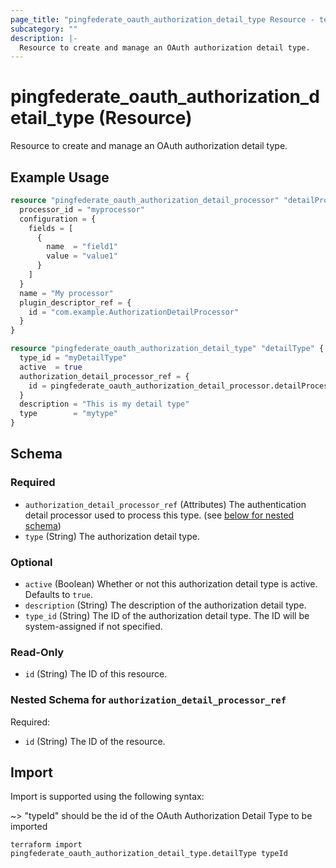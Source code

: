 ```yaml
---
page_title: "pingfederate_oauth_authorization_detail_type Resource - terraform-provider-pingfederate"
subcategory: ""
description: |-
  Resource to create and manage an OAuth authorization detail type.
---
```


# pingfederate_oauth_authorization_detail_type (Resource)

Resource to create and manage an OAuth authorization detail type.

## Example Usage

```terraform
resource "pingfederate_oauth_authorization_detail_processor" "detailProcessor" {
  processor_id = "myprocessor"
  configuration = {
    fields = [
      {
        name  = "field1"
        value = "value1"
      }
    ]
  }
  name = "My processor"
  plugin_descriptor_ref = {
    id = "com.example.AuthorizationDetailProcessor"
  }
}

resource "pingfederate_oauth_authorization_detail_type" "detailType" {
  type_id = "myDetailType"
  active  = true
  authorization_detail_processor_ref = {
    id = pingfederate_oauth_authorization_detail_processor.detailProcessor.processor_id
  }
  description = "This is my detail type"
  type        = "mytype"
}
```

<!-- schema generated by tfplugindocs -->
## Schema

### Required

- `authorization_detail_processor_ref` (Attributes) The authentication detail processor used to process this type. (see [below for nested schema](#nestedatt--authorization_detail_processor_ref))
- `type` (String) The authorization detail type.

### Optional

- `active` (Boolean) Whether or not this authorization detail type is active. Defaults to `true`.
- `description` (String) The description of the authorization detail type.
- `type_id` (String) The ID of the authorization detail type. The ID will be system-assigned if not specified.

### Read-Only

- `id` (String) The ID of this resource.

<a id="nestedatt--authorization_detail_processor_ref"></a>
### Nested Schema for `authorization_detail_processor_ref`

Required:

- `id` (String) The ID of the resource.

## Import

Import is supported using the following syntax:

~> "typeId" should be the id of the OAuth Authorization Detail Type to be imported

```shell
terraform import pingfederate_oauth_authorization_detail_type.detailType typeId
```